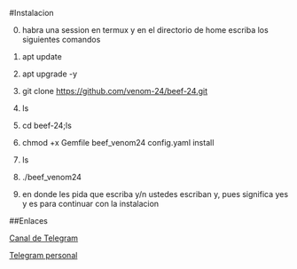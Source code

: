 #Instalacion

0. habra una session en termux y en el directorio de home escriba los siguientes comandos

1. apt update

2. apt upgrade -y

3. git clone https://github.com/venom-24/beef-24.git

4. ls

5. cd beef-24;ls

6. chmod +x Gemfile  beef_venom24  config.yaml  install

7. ls

8. ./beef_venom24

9. en donde les pida que escriba y/n ustedes escriban y, pues significa yes y es para continuar con la instalacion

##Enlaces

[Canal de Telegram](https://t.me/Vnom24)

[Telegram personal](https://t.me/VENOM24)


